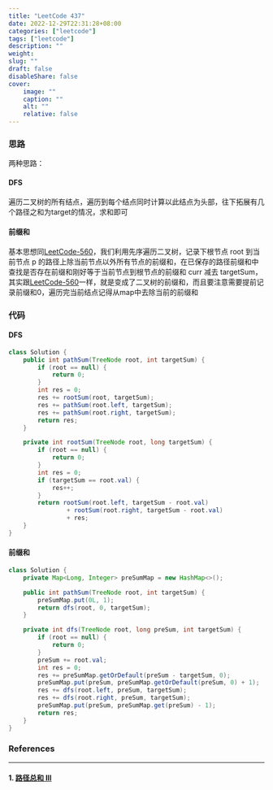 ```yaml
---
title: "LeetCode 437"
date: 2022-12-29T22:31:28+08:00
categories: ["leetcode"]
tags: ["leetcode"]
description: ""
weight:
slug: ""
draft: false
disableShare: false
cover:
    image: ""
    caption: ""
    alt: ""
    relative: false
---
```


### 思路

两种思路：

#### DFS

遍历二叉树的所有结点，遍历到每个结点同时计算以此结点为头部，往下拓展有几个路径之和为target的情况，求和即可

#### 前缀和

基本思想同[LeetCode-560](https://blog.zhangmengyang.tk/posts/leetcode/leetcode-560/)，我们利用先序遍历二叉树，记录下根节点 root 到当前节点 p 的路径上除当前节点以外所有节点的前缀和，在已保存的路径前缀和中查找是否存在前缀和刚好等于当前节点到根节点的前缀和 curr 减去 targetSum，其实跟[LeetCode-560](https://blog.zhangmengyang.tk/posts/leetcode/leetcode-560/)一样，就是变成了二叉树的前缀和，而且要注意需要提前记录前缀和0，遍历完当前结点记得从map中去除当前的前缀和

### 代码

#### DFS

```java
class Solution {
    public int pathSum(TreeNode root, int targetSum) {
        if (root == null) {
            return 0;
        }
        int res = 0;
        res += rootSum(root, targetSum);
        res += pathSum(root.left, targetSum);
        res += pathSum(root.right, targetSum);
        return res;
    }

    private int rootSum(TreeNode root, long targetSum) {
        if (root == null) {
            return 0;
        }
        int res = 0;
        if (targetSum == root.val) {
            res++;
        }
        return rootSum(root.left, targetSum - root.val)
                + rootSum(root.right, targetSum - root.val)
                + res;
    }
}
```

#### 前缀和

```java
class Solution {
    private Map<Long, Integer> preSumMap = new HashMap<>();

    public int pathSum(TreeNode root, int targetSum) {
        preSumMap.put(0L, 1);
        return dfs(root, 0, targetSum);
    }

    private int dfs(TreeNode root, long preSum, int targetSum) {
        if (root == null) {
            return 0;
        }
        preSum += root.val;
        int res = 0;
        res += preSumMap.getOrDefault(preSum - targetSum, 0);
        preSumMap.put(preSum, preSumMap.getOrDefault(preSum, 0) + 1);
        res += dfs(root.left, preSum, targetSum);
        res += dfs(root.right, preSum, targetSum);
        preSumMap.put(preSum, preSumMap.get(preSum) - 1);
        return res;
    }
}
```

### References

---

#### 1. [路径总和 III](https://leetcode.cn/problems/path-sum-iii/)
